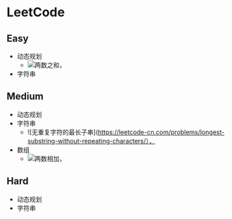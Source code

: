 # LeetCode
## Easy
* 动态规划
  * ![两数之和](https://leetcode-cn.com/problems/two-sum/)，
* 字符串
## Medium
* 动态规划
* 字符串
  * ![无重复字符的最长子串](https://leetcode-cn.com/problems/longest-substring-without-repeating-characters/），
* 数组
  * ![两数相加](https://leetcode-cn.com/problems/add-two-numbers/)，
## Hard
* 动态规划
* 字符串
